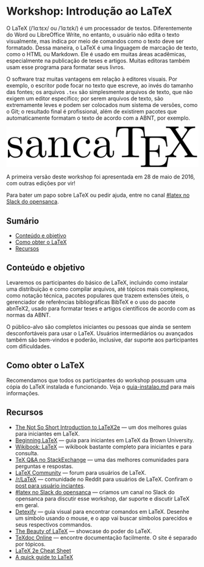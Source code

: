 # Workshop: Introdução ao LaTeX

O LaTeX (/ˈlɑːtɛx/ ou /ˈlɑːtɛk/) é um processador de textos. Diferentemente do
Word ou LibreOffice Write, no entanto, o usuário não edita o texto visualmente,
mas indica por meio de comandos como o texto deve ser formatado. Dessa maneira,
o LaTeX é uma linguagem de marcação de texto, como o HTML ou Markdown. Ele é
usado em muitas áreas acadêmicas, especialmente na publicação de teses e
artigos. Muitas editoras também usam esse programa para formatar seus livros.

O software traz muitas vantagens em relação à editores visuais. Por exemplo, o
escritor pode focar no texto que escreve, ao invés do tamanho das fontes; os
arquivos `.tex` são simplesmente arquivos de texto, que não exigem um editor
específico; por serem arquivos de texto, são extremamente leves e podem ser
colocados num sistema de versões, como o Git; o resultado final é profissional,
além de existirem pacotes que automaticamente formatam o texto de acordo com a
ABNT, por exemplo.

![sancaTeX logo](img/sancatex.png)

A primeira versão deste workshop foi apresentada em 28 de maio de 2016, com
outras edições por vir!

Para bater um papo sobre LaTeX ou pedir ajuda, entre no canal [#latex no Slack
do opensanca](https://opensanca.slack.com/messages/latex/).

## Sumário

- [Conteúdo e objetivo](#conteúdo-e-objetivo)
- [Como obter o LaTeX](#como-obter-o-latex)
- [Recursos](#recursos)

## Conteúdo e objetivo

Levaremos os participantes do básico de LaTeX, incluindo como instalar uma
distribuição e como compilar arquivos, até tópicos mais complexos, como notação
técnica, pacotes populares que trazem extensões úteis, o gerenciador de
referências bibliográficas BibTeX e o uso do pacote abnTeX2, usado para
formatar teses e artigos científicos de acordo com as normas da ABNT.

O público-alvo são completos iniciantes ou pessoas que ainda se sentem
desconfortáveis para usar o LaTeX. Usuários intermediários ou avançados também
são bem-vindos e poderão, inclusive, dar suporte aos participantes com
dificuldades.

## Como obter o LaTeX

Recomendamos que todos os participantes do workshop possuam uma cópia do LaTeX
instalada e funcionando. Veja o [guia-instalao.md](guia-instalacao.md) para
mais informações.

## Recursos

- [The Not So Short Introduction to
  LaTeX2e](https://tobi.oetiker.ch/lshort/lshort.pdf) — um dos melhores guias
  para iniciantes em LaTeX.
- [Beginning
  LaTeX](https://www.brown.edu/academics/science-center/sites/brown.edu.academics.science-center/files/uploads/beginningLaTeX.pdf)
  — guia para iniciantes em LaTeX da Brown University.
- [Wikibook: LaTeX](https://en.wikibooks.org/wiki/LaTeX) — wikibook bastante
  completo para iniciantes e para consulta.
- [TeX Q&A no StackExchange](https://tex.stackexchange.com/) — uma das melhores
  comunidades para perguntas e respostas.
- [LaTeX Community](http://www.latex-community.org/forum/) — forum para
  usuários de LaTeX.
- [/r/LaTeX](https://www.reddit.com/r/latex) — comunidade no Reddit para
  usuários de LaTeX. Confiram o [post para usuário
  inciantes](https://www.reddit.com/r/LaTeX/comments/j2326/getting_started_with_LaTeX).
- [#latex no Slack do opensanca](https://opensanca.slack.com/messages/latex/) —
  criamos um canal no Slack do opensanca para discutir esse workshop, dar
  suporte e discutir LaTeX em geral.
- [Detexify](http://detexify.kirelabs.org/classify.html) — guia visual para
  encontrar comandos em LaTeX. Desenhe um símbolo usando o mouse, e o app vai
  buscar símbolos parecidos e seus respectivos commandos.
- [The Beauty of LaTeX](http://nitens.org/taraborelli/latex) — showcase do poder do LaTeX.
- [TeXdoc Online](http://texdoc.net/) — encontre documentação facilmente. O
  site é separado por tópicos.
- [LaTeX 2e Cheat Sheet](https://wch.github.io/latexsheet/latexsheet-a4.pdf)
- [A quick guide to LaTeX](http://users.dickinson.edu/~richesod/latex/latexcheatsheet.pdf)
